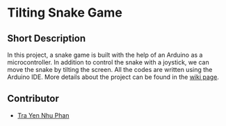 # Tilting Snake Game

## Short Description
In this project, a snake game is built with the help of an Arduino as a microcontroller. In addition to control the snake with a joystick, we can move the snake by tilting the screen. All the codes are written using the Arduino IDE. More details about the project can be found in the [wiki page](https://github.com/ptyn7600/snake-game-tilting/wiki). 

## Contributor
* [Tra Yen Nhu Phan](https://github.com/ptyn7600)

